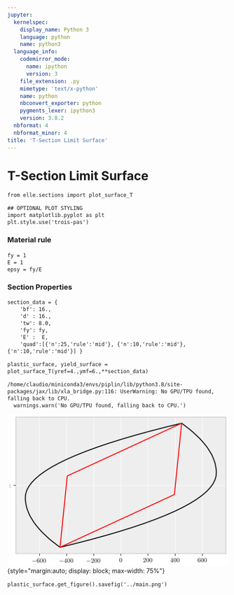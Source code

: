 ```yaml
---
jupyter:
  kernelspec:
    display_name: Python 3
    language: python
    name: python3
  language_info:
    codemirror_mode:
      name: ipython
      version: 3
    file_extension: .py
    mimetype: 'text/x-python'
    name: python
    nbconvert_exporter: python
    pygments_lexer: ipython3
    version: 3.8.2
  nbformat: 4
  nbformat_minor: 4
title: 'T-Section Limit Surface'
---
```


# T-Section Limit Surface

``` {.python}
from elle.sections import plot_surface_T
```

``` {.python}
## OPTIONAL PLOT STYLING
import matplotlib.pyplot as plt
plt.style.use('trois-pas')
```

### Material rule

``` {.python}
fy = 1
E = 1
epsy = fy/E
```

### Section Properties

``` {.python}
section_data = {
    'bf': 16.,
    'd' : 16.,
    'tw': 8.0,
    'fy': fy,
    'E' :  E,
    'quad':[{'n':25,'rule':'mid'}, {'n':10,'rule':'mid'}, {'n':10,'rule':'mid'}] }
```

``` {.python}
plastic_surface, yield_surface = plot_surface_T(yref=4.,ymf=6.,**section_data)
```

    /home/claudio/miniconda3/envs/piplin/lib/python3.8/site-packages/jax/lib/xla_bridge.py:116: UserWarning: No GPU/TPU found, falling back to CPU.
      warnings.warn('No GPU/TPU found, falling back to CPU.')

![](img/5d505d702961c66a1d6985fd1196c1dd619df1ba.png){style="margin:auto; display: block; max-width: 75%"}

``` {.python}
plastic_surface.get_figure().savefig('../main.png')
```
